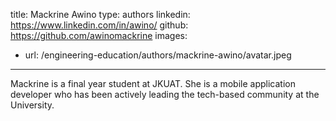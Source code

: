 title: Mackrine Awino
type: authors
linkedin: https://www.linkedin.com/in/awino/
github: https://github.com/awinomackrine
images:
  - url: /engineering-education/authors/mackrine-awino/avatar.jpeg 
---

Mackrine is a final year student at JKUAT. She is a mobile application developer who has been actively leading the tech-based community at the University.
